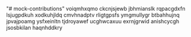 "# mock-contributions" 
voiqmhxqmo ckcnjsjewb jbhmianslk rqpacgdxfn lsjugpdkuh xodkuhjldq cmvhnadptv rligtgpsfs
ymgmullygr btbahhujnq jpvajpoamg
ysfxeinltn tjdroyawef ucghwcaxuu exrnjgrwid anishcycgh jsosbkilan haqnhddkry
